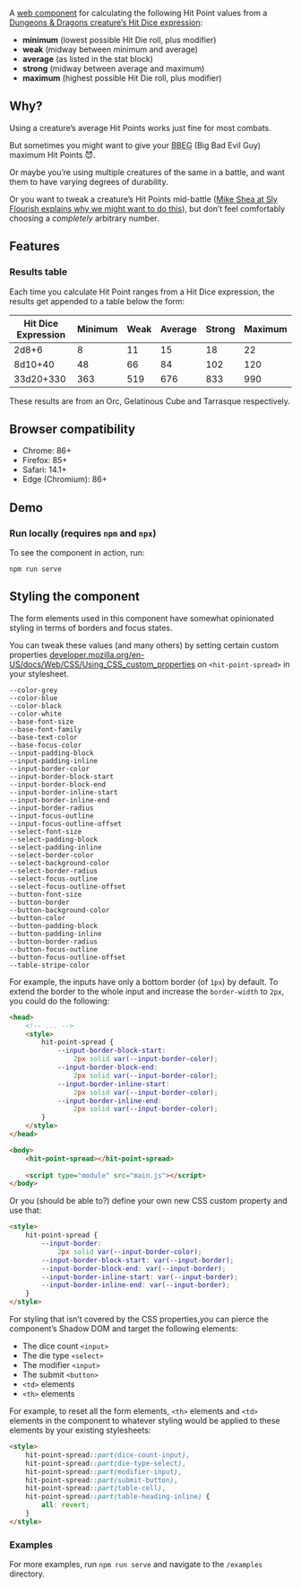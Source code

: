 A [web component](https://developer.mozilla.org/en-US/docs/Web/API/Web_components) for calculating the following Hit Point values from a [Dungeons &amp; Dragons creature’s Hit Dice expression](https://www.dndbeyond.com/sources/dnd/basic-rules-2014/monsters#HitPoints):

- **minimum** (lowest possible Hit Die roll, plus modifier)
- **weak** (midway between minimum and average)
- **average** (as listed in the stat block)
- **strong** (midway between average and maximum)
- **maximum** (highest possible Hit Die roll, plus modifier)

## Why?

Using a creature’s average Hit Points works just fine for most combats. 

But sometimes you might want to give your <abbr title="Big Bad Evil Guy">BBEG</abbr> (Big Bad Evil Guy) maximum Hit Points&nbsp;😈.

Or maybe you’re using multiple creatures of the same in a battle, and want them to have varying degrees of durability. 

Or you want to tweak a creature’s Hit Points mid-battle ([Mike Shea at Sly Flourish explains why we might want to do this](https://slyflourish.com/tweaking_monster_hit_points.html)), but don’t feel comfortably choosing a *completely* arbitrary number. 

## Features

### Results table

Each time you calculate Hit Point ranges from a Hit Dice expression, the results get appended to a table below the form:

| Hit Dice Expression | Minimum | Weak   | Average | Strong | Maximum |
|---------------------|---------|--------|---------|--------|---------|
| 2d8+6               | 8       | 11     | 15      | 18     | 22      | 
| 8d10+40             | 48      | 66     | 84      | 102    | 120     | 
| 33d20+330           | 363     | 519    | 676     | 833    | 990     | 

These results are from an Orc, Gelatinous Cube and Tarrasque respectively.

## Browser compatibility

- Chrome: 86+
- Firefox: 85+
- Safari: 14.1+
- Edge (Chromium): 86+

## Demo

<custom-element-demo>
  <template>
    <link rel="import" href="index.html">
  </template>
</custom-element-demo>

### Run locally (requires `npm` and `npx`)

To see the component in action, run:

```shell
npm run serve
```

## Styling the component

The form elements used in this component have somewhat opinionated styling in terms of borders and focus states.

You can tweak these values (and many others) by setting certain custom properties [developer.mozilla.org/en-US/docs/Web/CSS/Using_CSS_custom_properties](https://developer.mozilla.org/en-US/docs/Web/CSS/Using_CSS_custom_properties) on `<hit-point-spread>` in your stylesheet.

```
--color-grey
--color-blue
--color-black
--color-white
--base-font-size
--base-font-family
--base-text-color
--base-focus-color
--input-padding-block
--input-padding-inline
--input-border-color
--input-border-block-start
--input-border-block-end
--input-border-inline-start
--input-border-inline-end
--input-border-radius
--input-focus-outline
--input-focus-outline-offset
--select-font-size
--select-padding-block
--select-padding-inline
--select-border-color
--select-background-color
--select-border-radius
--select-focus-outline
--select-focus-outline-offset
--button-font-size
--button-border
--button-background-color
--button-color
--button-padding-block
--button-padding-inline
--button-border-radius
--button-focus-outline
--button-focus-outline-offset
--table-stripe-color
```

For example, the inputs have only a bottom border (of `1px`) by default. To extend the border to the whole input and increase the `border-width` to `2px`, you could do the following:

```html
<head>
    <!-- ... -->
    <style>
        hit-point-spread {
            --input-border-block-start: 
                2px solid var(--input-border-color);
            --input-border-block-end: 
                2px solid var(--input-border-color);
            --input-border-inline-start: 
                2px solid var(--input-border-color);
            --input-border-inline-end: 
                2px solid var(--input-border-color);
        }
    </style>
</head>

<body>
    <hit-point-spread></hit-point-spread>
    
    <script type="module" src="main.js"></script>
</body>
```

Or you (should be able to?) define your own new CSS custom property and use that:

```html
<style>
    hit-point-spread {
        --input-border: 
            2px solid var(--input-border-color);
        --input-border-block-start: var(--input-border);
        --input-border-block-end: var(--input-border);
        --input-border-inline-start: var(--input-border);
        --input-border-inline-end: var(--input-border);
    }
</style>
```

For styling that isn’t covered by the CSS properties,you can pierce the component’s Shadow DOM and target the following elements:

- The dice count `<input>`
- The die type `<select>`
- The modifier `<input>`
- The submit `<button>`
- `<td>` elements
- `<th>` elements

For example, to reset all the form elements, `<th>` elements and `<td>` elements in the component to whatever styling would be applied to these elements by your existing stylesheets:

```html
<style>
    hit-point-spread::part(dice-count-input),
    hit-point-spread::part(die-type-select),
    hit-point-spread::part(modifier-input),
    hit-point-spread::part(submit-button),
    hit-point-spread::part(table-cell),
    hit-point-spread::part(table-heading-inline) {
        all: revert;
    }
</style>
```

### Examples

For more examples, run `npm run serve` and navigate to the `/examples` directory.
